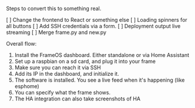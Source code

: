 Steps to convert this to something real.

[ ] Change the frontend to React or something else
[ ] Loading spinners for all buttons
[ ] Add SSH credentials via a form.
[ ] Deployment output live streaming
[ ] Merge frame.py and new.py


Overall flow:

1. Install the FrameOS dashboard. Either standalone or via Home Assistant
2. Set up a raspbian on a sd card, and plug it into your frame
3. Make sure you can reach it via SSH
4. Add its IP in the dashboard, and initialize it.
5. The software is installed. You see a live feed when it's happening (like esphome)
6. You can specify what the frame shows. 
7. The HA integration can also take screenshots of HA
